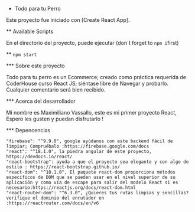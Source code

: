 * Todo para tu Perro

Este proyecto fue iniciado con [Create React App].

** Available Scripts

En el directorio del proyecto, puede ejecutar (don´t forget to `npm i`first)

** `npm start`

*** Sobre este proyecto

Todo para tu perro es un Ecommerce; creado como práctica requerida de CoderHouse curso React JS; siéntase libre de Navegar y probarlo. Cualquier comentario será bien recibido.

*** Acerca del desarrollador

Mi nombre es Maximiliano Vassallo, este es mi primer proyecto React, Espero les gusten y puedan disfrutarlo ! 

*** Depencencias

    "firebase": "^9.9.0", google ayúdanos con este backend fácil de limpiar; Compruébalo :https://firebase.google.com/docs
    "react": "^18.1.0", la piedra angular de este proyecto, https://devdocs.io/react/
    "react-bootstrap": ayuda a que el proyecto sea elegante y con algo de estilo : https://react-bootstrap.github.io/
    "react-dom": "^18.1.0", El paquete react-dom proporciona métodos específicos de DOM que se pueden usar en el nivel superior de su aplicación y como vía de escape para salir del modelo React si es necesario:https://reactjs.org/docs/react-dom.html
    "react-router-dom": "^6.3.0", ¿Quieres tus rutas limpias y sencillas? verifique el dominio del enrutador en :https://reactrouter.com/docs/en/v6
  